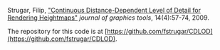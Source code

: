 Strugar, Filip, ["Continuous Distance-Dependent Level of Detail for Rendering Heightmaps"](https://www.tandfonline.com/doi/abs/10.1080/2151237X.2009.10129287) *journal of graphics tools*, 14(4):57-74, 2009.

The repository for this code is at [https://github.com/fstrugar/CDLOD](https://github.com/fstrugar/CDLOD).